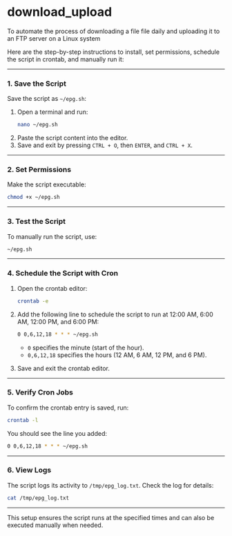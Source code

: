 # download_upload
To automate the process of downloading a file file daily and uploading it to an FTP server on a Linux system


Here are the step-by-step instructions to install, set permissions, schedule the script in crontab, and manually run it:

---

### **1. Save the Script**
Save the script as `~/epg.sh`:
1. Open a terminal and run:
   ```bash
   nano ~/epg.sh
   ```
2. Paste the script content into the editor.
3. Save and exit by pressing `CTRL + O`, then `ENTER`, and `CTRL + X`.

---

### **2. Set Permissions**
Make the script executable:
```bash
chmod +x ~/epg.sh
```

---

### **3. Test the Script**
To manually run the script, use:
```bash
~/epg.sh
```

---

### **4. Schedule the Script with Cron**
1. Open the crontab editor:
   ```bash
   crontab -e
   ```
2. Add the following line to schedule the script to run at 12:00 AM, 6:00 AM, 12:00 PM, and 6:00 PM:
   ```bash
   0 0,6,12,18 * * * ~/epg.sh
   ```
   - `0` specifies the minute (start of the hour).
   - `0,6,12,18` specifies the hours (12 AM, 6 AM, 12 PM, and 6 PM).

3. Save and exit the crontab editor.

---

### **5. Verify Cron Jobs**
To confirm the crontab entry is saved, run:
```bash
crontab -l
```
You should see the line you added:
```bash
0 0,6,12,18 * * * ~/epg.sh
```

---

### **6. View Logs**
The script logs its activity to `/tmp/epg_log.txt`. Check the log for details:
```bash
cat /tmp/epg_log.txt
```

--- 

This setup ensures the script runs at the specified times and can also be executed manually when needed.
